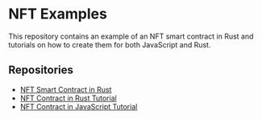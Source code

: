 # NFT Examples

This repository contains an example of an NFT smart contract in Rust and tutorials on how to create them for both JavaScript and Rust.

## Repositories

- [NFT Smart Contract in Rust](https://github.com/near-examples/NFT)
- [NFT Contract in Rust Tutorial](https://github.com/near-examples/nft-tutorial)
- [NFT Contract in JavaScript Tutorial](https://github.com/near-examples/nft-tutorial-js)
